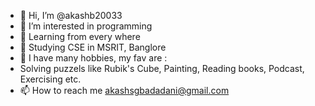 - 👋 Hi, I’m @akashb20033
- 🫠 I’m interested in programming
- 🌱 Learning from every where 
- 📗 Studying CSE in MSRIT, Banglore
- 💫 I have many hobbies, my fav are :
- Solving puzzels like Rubik's Cube, Painting, Reading books, Podcast, Exercising etc.
- 📫 How to reach me akashsgbadadani@gmail.com

<!---
akashb2003/akashb2003 is a ✨ special ✨ repository because its `README.md` (this file) appears on your GitHub profile.
You can click the Preview link to take a look at your changes.
--->
